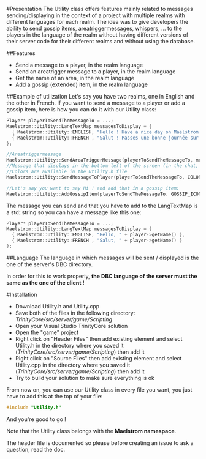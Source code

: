 #Presentation
The Utility class offers features mainly related to messages sending/displaying in the context of a project with multiple realms with different languages for each realm.
The idea was to give developers the ability to send gossip items, areatriggermessages, whispers, ... to the players in the language of the realm without
having different versions of their server code for their different realms and without using the database.

##Features
* Send a message to a player, in the realm language
* Send an areatrigger message to a player, in the realm language
* Get the name of an area, in the realm language
* Add a gossip (extended) item, in the realm language

##Example of utilization
Let's say you have two realms, one in English and the other in French.
If you want to send a message to a player or add a gossip item, here is how you can do it with our Utility class:

```c++
Player* playerToSendTheMessageTo = ...;
Maelstrom::Utility::LangTextMap messagesToDisplay = {
  { Maelstrom::Utility::ENGLISH, "Hello ! Have a nice day on Maelstrom !"          },
  { Maelstrom::Utility::FRENCH , "Salut ! Passes une bonne journée sur Maelstrom !"}
};

//Areatriggermessage
Maelstrom::Utility::SendAreaTriggerMessage(playerToSendTheMessageTo, messagesToDisplay);
//Message that displays in the bottom left of the screen (in the chat, as a system message)
//Colors are available in the Utility.h file
Maelstrom::Utility::SendMessageToPlayer(playerToSendTheMessageTo, COLOR_GREEN, messagesToDisplay);

//Let's say you want to say Hi ! and add that in a gossip item:
Maelstrom::Utility::AddGossipItem(playerToSendTheMessageTo, GOSSIP_ICON_CHAT, messagesToDisplay, GOSSIP_SENDER_MAIN, 0 /*action*/);
```

The message you can send and that you have to add to the LangTextMap is a std::string so you can have a message like this one:

```c++
Player* playerToSendTheMessageTo = ...;
Maelstrom::Utility::LangTextMap messagesToDisplay = {
  { Maelstrom::Utility::ENGLISH, "Hello, " + player->getName() },
  { Maelstrom::Utility::FRENCH , "Salut, " + player->getName() }
};
```

##Language
The language in which messages will be sent / displayed is the one of the server's DBC directory.

In order for this to work properly, __the DBC language of the server must the same as the one of the client !__

#Installation
 * Download Utility.h and Utility.cpp
 * Save both of the files in the following directory: *TrinityCore/src/server/game/Scripting*
 * Open your Visual Studio TrinityCore solution
 * Open the "game" project
 * Right click on "Header Files" then add existing element and select Utility.h in the directory where you saved it (*TrinityCore/src/server/game/Scripting*) then add it
 * Right click on "Source Files" then add existing element and select Utility.cpp in the directory where you saved it (*TrinityCore/src/server/game/Scripting*) then add it
 * Try to build your solution to make sure everything is ok

 From now on, you can use our Utility class in every file you want, you just have to add this at the top of your file:
 ```c++
 #include "Utility.h"
 ```
 And you're good to go !

 Note that the Utility class belongs with the __Maelstrom namespace__.

 The header file is documented so please before creating an issue to ask a question, read the doc.

